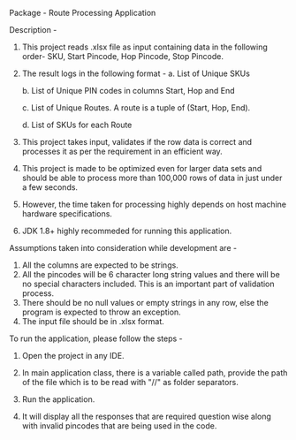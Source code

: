 Package - Route Processing Application



Description - 

1. This project reads .xlsx file as input containing data in the following order- SKU, Start Pincode, Hop Pincode, Stop Pincode. 
2. The result logs in the following format - 
	a. List of Unique SKUs

	b. List of Unique PIN codes in columns Start, Hop and End

	c. List of Unique Routes. A route is a tuple of (Start, Hop, End). 

	d. List of SKUs for each Route

3. This project takes input, validates if the row data is correct and processes it as per the requirement in an efficient way.
4. This project is made to be optimized even for larger data sets and should be able to process more than 100,000 rows of data in just under a few seconds.
5. However, the time taken for processing highly depends on host machine hardware specifications. 
6. JDK 1.8+ highly recommeded for running this application.




Assumptions taken into consideration while development are - 

1. All the columns are expected to be strings.
2. All the pincodes will be 6 character long string values and there will be no special characters included. This is an important part of validation process.
3. There should be no null values or empty strings in any row, else the program is expected to throw an exception.
4. The input file should be in .xlsx format.




To run the application, please follow the steps - 

   1. Open the project in any IDE.

   2. In main application class, there is a variable called path, provide the path of the file which is to be read with "//" as folder 
   separators. 

   3. Run the application.

   4. It will display all the responses that are required question wise along with invalid pincodes that are being used in the code.
